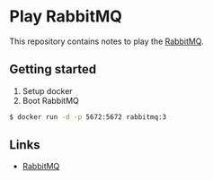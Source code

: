 # Play RabbitMQ

This repository contains notes to play the [RabbitMQ][1].

## Getting started

1. Setup docker
1. Boot RabbitMQ
```bash
$ docker run -d -p 5672:5672 rabbitmq:3
```

## Links
* [RabbitMQ][1]

[1]: https://www.rabbitmq.com/
